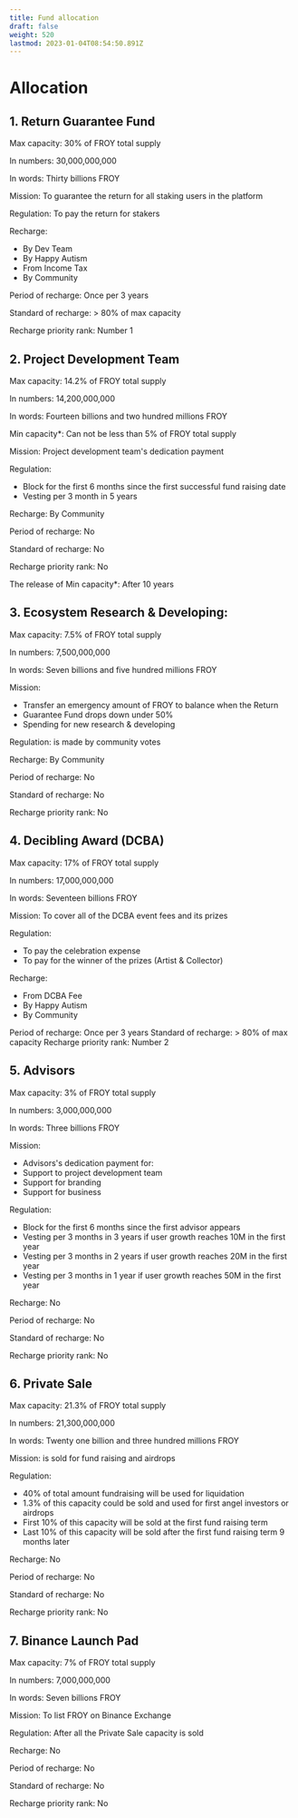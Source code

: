 ```yaml
---
title: Fund allocation
draft: false
weight: 520
lastmod: 2023-01-04T08:54:50.891Z
---
```

# Allocation
## 1. Return Guarantee Fund
Max capacity:			30% of FROY total supply

In numbers:			30,000,000,000

In words:			Thirty billions FROY

Mission:			To guarantee the return for all staking users in the platform

Regulation:			To pay the return for stakers

Recharge: 		
* By Dev Team
* By Happy Autism
* From Income Tax
* By Community

Period of recharge:		Once per 3 years

Standard of recharge:		> 80% of max capacity

Recharge priority rank:		Number 1
## 2. Project Development Team
Max capacity:			14.2% of FROY total supply

In numbers:			14,200,000,000

In words:			Fourteen billions and two hundred millions FROY

Min capacity*:			Can not be less than 5% of FROY total supply	

Mission:			Project development team's dedication payment

Regulation:		
* Block for the first 6 months since the first successful fund raising date
* Vesting per 3 month in 5 years

Recharge:			By Community

Period of recharge:		No

Standard of recharge:		No

Recharge priority rank:		No

The release of Min capacity*:	After 10 years
## 3. Ecosystem Research & Developing:
Max capacity:			7.5% of FROY total supply

In numbers:			7,500,000,000

In words:			Seven billions and five hundred millions FROY

Mission: 			
* Transfer an emergency amount of FROY to balance when the Return
* Guarantee Fund drops down under 50%
* Spending for new research & developing

Regulation:			is made by community votes

Recharge:			By Community	

Period of recharge:		No

Standard of recharge:		No

Recharge priority rank:		No
## 4. Decibling Award (DCBA)
Max capacity:			17% of FROY total supply

In numbers:			17,000,000,000

In words:			Seventeen billions FROY

Mission:			To cover all of the DCBA event fees and its prizes

Regulation:			
* To pay the celebration expense
* To pay for the winner of the prizes (Artist & Collector)

Recharge:			
* From DCBA Fee
* By Happy Autism
* By Community

Period of recharge:		Once per 3 years
Standard of recharge:		> 80% of max capacity
Recharge priority rank:		Number 2
## 5. Advisors
Max capacity:			3% of FROY total supply

In numbers:			3,000,000,000

In words:			Three billions FROY

Mission:
* Advisors's dedication payment for:
* Support to project development team
* Support for branding
* Support for business

Regulation:
* Block for the first 6 months since the first advisor appears
* Vesting per 3 months in 3 years if user growth reaches 10M in the first year	
* Vesting per 3 months in 2 years if user growth reaches 20M in the first year
* Vesting per 3 months in 1 year if user growth reaches 50M in the first year	

Recharge:			No

Period of recharge:		No

Standard of recharge:		No

Recharge priority rank:		No
## 6. Private Sale
Max capacity:			21.3% of FROY total supply

In numbers:			21,300,000,000

In words:			Twenty one billion and three hundred millions FROY

Mission:			is sold for fund raising and airdrops

Regulation:			
* 40% of total amount fundraising will be used for liquidation
* 1.3% of this capacity could be sold and used for first angel investors or airdrops
* First 10% of this capacity will be sold at the first fund raising term
* Last 10% of this capacity will be sold after the first fund raising term 9 months later

Recharge: No

Period of recharge: No

Standard of recharge: No

Recharge priority rank: No
## 7. Binance Launch Pad
Max capacity:			7% of FROY total supply

In numbers:			7,000,000,000

In words: 			Seven billions FROY

Mission:			To list FROY on Binance Exchange

Regulation:			After all the Private Sale capacity is sold

Recharge:			No

Period of recharge:		No

Standard of recharge:		No

Recharge priority rank:		No
